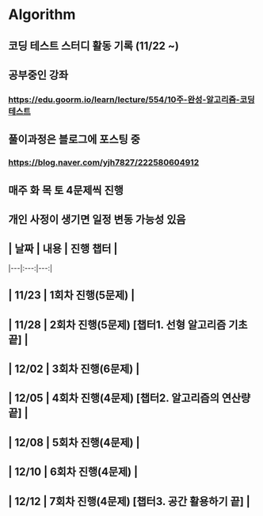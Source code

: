 # Algorithm
## 코딩 테스트 스터디 활동 기록 (11/22 ~)

## 공부중인 강좌
### <a>https://edu.goorm.io/learn/lecture/554/10주-완성-알고리즘-코딩테스트

## 풀이과정은 블로그에 포스팅 중
### <a>https://blog.naver.com/yjh7827/222580604912

## 매주 화 목 토 4문제씩 진행
## 개인 사정이 생기면 일정 변동 가능성 있음

## | 날짜 | 내용 | 진행 챕터 |
|---|:---:|---:|
## | 11/23 | 1회차 진행(5문제) |
## | 11/28 | 2회차 진행(5문제) [챕터1. 선형 알고리즘 기초 끝] |
## | 12/02 | 3회차 진행(6문제) |
## | 12/05 | 4회차 진행(4문제) [챕터2. 알고리즘의 연산량 끝] |
## | 12/08 | 5회차 진행(4문제) |
## | 12/10 | 6회차 진행(4문제) |
## | 12/12 | 7회차 진행(4문제) [챕터3. 공간 활용하기 끝] |

